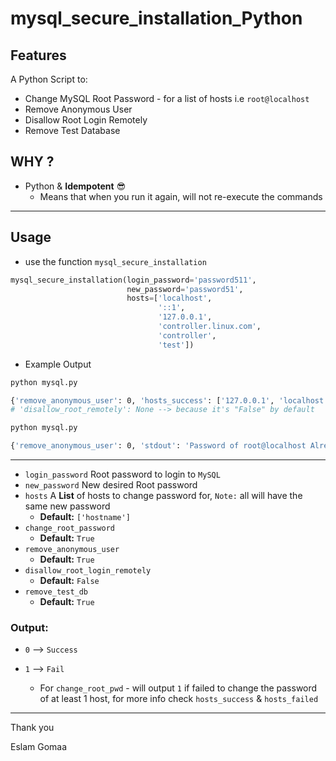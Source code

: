 

# mysql_secure_installation_Python





## Features

A Python Script to:

* Change MySQL Root Password - for a list of hosts i.e `root@localhost`
* Remove Anonymous User
* Disallow Root Login Remotely
* Remove Test Database



## WHY ?



* Python & **Idempotent** :sunglasses:
  * Means that when you run it again, will not re-execute the commands



---



## Usage



* use the function `mysql_secure_installation`

```python
mysql_secure_installation(login_password='password511',
                          new_password='password51',
                          hosts=['localhost',
                                 '::1',
                                 '127.0.0.1',
                                 'controller.linux.com',
                                 'controller',
                                 'test'])
```



* Example Output

```bash
python mysql.py

{'remove_anonymous_user': 0, 'hosts_success': ['127.0.0.1', 'localhost', '::1'], 'disallow_root_remotely': None, 'hosts_failed': ['test', 'controller', 'controller.linux.com'], 'remove_test_db': 0, 'change_root_pwd': 1}
# 'disallow_root_remotely': None --> because it's "False" by default

python mysql.py

{'remove_anonymous_user': 0, 'stdout': 'Password of root@localhost Already meets the desired state', 'hosts_success': [], 'disallow_root_remotely': None, 'hosts_failed': [], 'remove_test_db': 0, 'change_root_pwd': 0}
```



---



* `login_password` Root password to login to `MySQL`
* `new_password` New desired Root password
* `hosts` A **List** of hosts to change password for, `Note:` all will have the same new password
  * **Default:** `['hostname'] `
* `change_root_password`
  * **Default:** `True`
* `remove_anonymous_user`
  * **Default:** `True`
* `disallow_root_login_remotely`
  * **Default:** `False`
* `remove_test_db`
  * **Default:** `True`





### Output:

* `0` –> `Success`

* `1` –>  `Fail`

  * For `change_root_pwd` - will output `1` if failed to change the password of at least 1 host, for more info check `hosts_success` & `hosts_failed`

    



---



Thank you 

Eslam Gomaa

